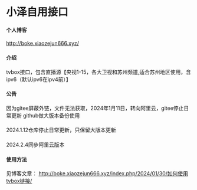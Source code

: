 # 小泽自用接口
#### 个人博客
http://boke.xiaozejun666.xyz/
#### 介绍
tvbox接口，包含直播源【央视1-15，各大卫视和苏州频道,适合苏州地区使用，含ipv6（默认ipv6在ipv4前）】
#### 公告
因为gitee屏蔽外链，文件无法获取，2024年1月11日，转向阿里云，gitee停止日常更新
github做大版本备份使用
####
2024.1.12仓库停止日常更新，只保留大版本更新
####
2024.2.4同步阿里云版本
#### 使用方法
见博客文章：
http://boke.xiaozejun666.xyz/index.php/2024/01/30/如何使用tvbox链接/

